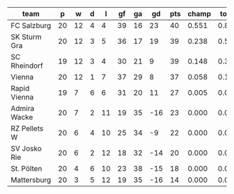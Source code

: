 |     team     | p  | w  | d | l  | gf | ga | gd  | pts | champ | top2  | top3  | top4  |  5-7  | bot4  | bot3  | bot2  |
|--------------|----|----|---|----|----|----|-----|-----|-------|-------|-------|-------|-------|-------|-------|-------|
| FC Salzburg  | 20 | 12 | 4 |  4 | 39 | 16 |  23 |  40 | 0.551 | 0.815 | 0.940 | 0.991 | 0.009 | 0.000 | 0.000 | 0.000|
| SK Sturm Gra | 20 | 12 | 3 |  5 | 36 | 17 |  19 |  39 | 0.238 | 0.574 | 0.822 | 0.965 | 0.035 | 0.000 | 0.000 | 0.000|
| SC Rheindorf | 19 | 12 | 3 |  4 | 30 | 21 |   9 |  39 | 0.148 | 0.387 | 0.693 | 0.930 | 0.070 | 0.000 | 0.000 | 0.000|
| Vienna       | 20 | 12 | 1 |  7 | 37 | 29 |   8 |  37 | 0.058 | 0.199 | 0.453 | 0.830 | 0.170 | 0.001 | 0.000 | 0.000|
| Rapid Vienna | 19 |  7 | 6 |  6 | 31 | 20 |  11 |  27 | 0.005 | 0.026 | 0.092 | 0.276 | 0.720 | 0.021 | 0.004 | 0.001|
| Admira Wacke | 20 |  7 | 2 | 11 | 19 | 35 | -16 |  23 | 0.000 | 0.000 | 0.000 | 0.002 | 0.580 | 0.721 | 0.418 | 0.177|
| RZ Pellets W | 20 |  6 | 4 | 10 | 25 | 34 |  -9 |  22 | 0.000 | 0.000 | 0.001 | 0.006 | 0.749 | 0.509 | 0.246 | 0.095|
| SV Josko Rie | 20 |  6 | 2 | 12 | 18 | 32 | -14 |  20 | 0.000 | 0.000 | 0.000 | 0.001 | 0.412 | 0.829 | 0.587 | 0.306|
| St. Pölten   | 20 |  4 | 6 | 10 | 23 | 38 | -15 |  18 | 0.000 | 0.000 | 0.000 | 0.000 | 0.190 | 0.938 | 0.810 | 0.599|
| Mattersburg  | 20 |  3 | 5 | 12 | 19 | 35 | -16 |  14 | 0.000 | 0.000 | 0.000 | 0.000 | 0.066 | 0.981 | 0.934 | 0.822|
